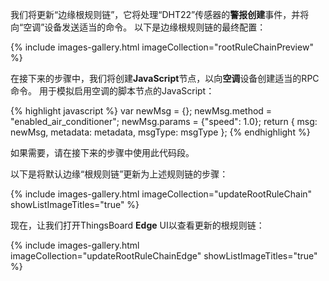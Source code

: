 我们将更新“边缘根规则链”，它将处理“DHT22”传感器的**警报创建**事件，并将向“空调”设备发送适当的命令。
以下是边缘根规则链的最终配置：

{% include images-gallery.html imageCollection="rootRuleChainPreview" %}

在接下来的步骤中，我们将创建**JavaScript**节点，以向**空调**设备创建适当的RPC命令。
用于模拟启用空调的脚本节点的JavaScript：

{% highlight javascript %}
var newMsg = {};
newMsg.method = "enabled_air_conditioner";
newMsg.params = {"speed": 1.0};
return { msg: newMsg, metadata: metadata, msgType: msgType }; {% endhighlight %}

如果需要，请在接下来的步骤中使用此代码段。

以下是将默认边缘“根规则链”更新为上述规则链的步骤：

{% include images-gallery.html imageCollection="updateRootRuleChain" showListImageTitles="true" %}

现在，让我们打开ThingsBoard **Edge** UI以查看更新的根规则链：

{% include images-gallery.html imageCollection="updateRootRuleChainEdge" showListImageTitles="true" %}